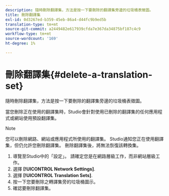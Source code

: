 ```yaml
---
description: 隨時刪除翻譯集，方法是按一下要刪除的翻譯集旁邊的垃圾桶表徵圖。
title: 刪除翻譯集
exl-id: 0d3267ed-b359-45eb-86a4-d44fc9b9ed5b
translation-type: tm+mt
source-git-commit: a2449482e617939cfda7e367da34875bf187c4c9
workflow-type: tm+mt
source-wordcount: '169'
ht-degree: 1%

---
```


# 刪除翻譯集{#delete-a-translation-set}

隨時刪除翻譯集，方法是按一下要刪除的翻譯集旁邊的垃圾桶表徵圖。

當您刪除正在使用的翻譯集時，Studio會針對使用已刪除的翻譯集的任何應用程式或網站使用預設翻譯集。

>[!NOTE]
>
>您可以刪除網路、網站或應用程式所使用的翻譯集。 Studio通知您正在使用翻譯集，但仍允許您刪除翻譯集。 刪除翻譯集後，將無法恢復該轉換集。

1. 導覽至Studio中的「設定」。 請確定您是在網路層級工作，而非網站層級工作。
1. 選擇 **[!UICONTROL Network Settings]**.
1. 選擇 **[!UICONTROL Translation Sets]**.
1. 按一下您要刪除之轉譯集旁的垃圾桶圖示。
1. 確認要刪除翻譯集。
